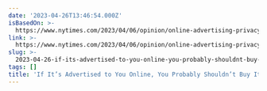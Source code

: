 ```yaml
---
date: '2023-04-26T13:46:54.000Z'
isBasedOn: >-
  https://www.nytimes.com/2023/04/06/opinion/online-advertising-privacy-data-surveillance-consumer-quality.html
link: >-
  https://www.nytimes.com/2023/04/06/opinion/online-advertising-privacy-data-surveillance-consumer-quality.html
slug: >-
  2023-04-26-if-its-advertised-to-you-online-you-probably-shouldnt-buy-it-heres-why
tags: []
title: 'If It’s Advertised to You Online, You Probably Shouldn’t Buy It. Here’s Why'
---
```



